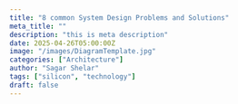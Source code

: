 ```yaml
---
title: "8 common System Design Problems and Solutions"
meta_title: ""
description: "this is meta description"
date: 2025-04-26T05:00:00Z
image: "/images/DiagramTemplate.jpg"
categories: ["Architecture"]
author: "Sagar Shelar"
tags: ["silicon", "technology"]
draft: false
---
```

